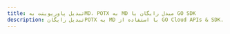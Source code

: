 ---title: تبدیل پاورپوینت بهMD، POTX به MD مبدل رایگان یا GO SDKdescription: تبدیل رایگانPOTX به MD با استفاده از GO Cloud APIs & SDK. همچنین اسناد Microsoft PowerPoint را در Cloud ایجاد، ویرایش و رندر کنید.---